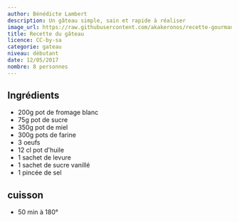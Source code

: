 ```yaml
---
author: Bénédicte Lambert
description: Un gâteau simple, sain et rapide à réaliser
image_url: https://raw.githubusercontent.com/akakeronos/recette-gourmandignes/master/images/matcha_azuki-4-sur-1.jpg
title: Recette du gâteau
licence: CC-by-sa
categorie: gateau
niveau: débutant
date: 12/05/2017
nombre: 8 personnes
---
```


## Ingrédients

* 200g pot de fromage blanc
* 75g pot de sucre
* 350g pot de miel
* 300g pots de farine
* 3 oeufs
* 12 cl pot d'huile
* 1 sachet de levure
* 1 sachet de sucre vanillé
* 1 pincée de sel

## cuisson
* 50 min à 180°
